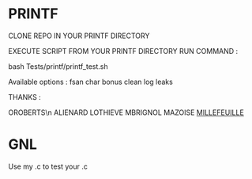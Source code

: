 # PRINTF

CLONE REPO IN YOUR PRINTF DIRECTORY

EXECUTE SCRIPT FROM YOUR PRINTF DIRECTORY
RUN COMMAND :

bash Tests/printf/printf_test.sh

Available options : 
fsan
char
bonus
clean
log
leaks

THANKS :

OROBERTS\n
ALIENARD
LOTHIEVE
MBRIGNOL
MAZOISE
[MILLEFEUILLE](http://github.com/mop3)

# GNL

Use my .c to test your .c
